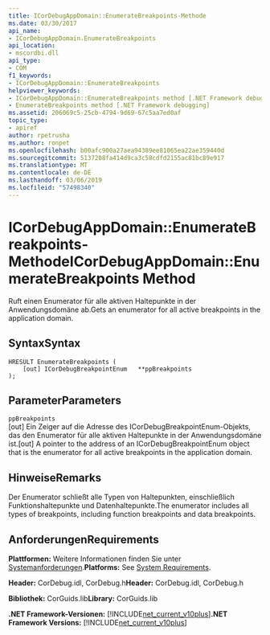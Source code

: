 ```yaml
---
title: ICorDebugAppDomain::EnumerateBreakpoints-Methode
ms.date: 03/30/2017
api_name:
- ICorDebugAppDomain.EnumerateBreakpoints
api_location:
- mscordbi.dll
api_type:
- COM
f1_keywords:
- ICorDebugAppDomain::EnumerateBreakpoints
helpviewer_keywords:
- ICorDebugAppDomain::EnumerateBreakpoints method [.NET Framework debugging]
- EnumerateBreakpoints method [.NET Framework debugging]
ms.assetid: 206069c5-25cb-4794-9d69-67c5aa7ed0af
topic_type:
- apiref
author: rpetrusha
ms.author: ronpet
ms.openlocfilehash: b00afc900a27aea94389ee81065ea22ae359440d
ms.sourcegitcommit: 5137208fa414d9ca3c58cdfd2155ac81bc89e917
ms.translationtype: MT
ms.contentlocale: de-DE
ms.lasthandoff: 03/06/2019
ms.locfileid: "57498340"
---
```

# <a name="icordebugappdomainenumeratebreakpoints-method"></a><span data-ttu-id="67615-102">ICorDebugAppDomain::EnumerateBreakpoints-Methode</span><span class="sxs-lookup"><span data-stu-id="67615-102">ICorDebugAppDomain::EnumerateBreakpoints Method</span></span>
<span data-ttu-id="67615-103">Ruft einen Enumerator für alle aktiven Haltepunkte in der Anwendungsdomäne ab.</span><span class="sxs-lookup"><span data-stu-id="67615-103">Gets an enumerator for all active breakpoints in the application domain.</span></span>  
  
## <a name="syntax"></a><span data-ttu-id="67615-104">Syntax</span><span class="sxs-lookup"><span data-stu-id="67615-104">Syntax</span></span>  
  
```  
HRESULT EnumerateBreakpoints (  
    [out] ICorDebugBreakpointEnum   **ppBreakpoints  
);  
```  
  
## <a name="parameters"></a><span data-ttu-id="67615-105">Parameter</span><span class="sxs-lookup"><span data-stu-id="67615-105">Parameters</span></span>  
 `ppBreakpoints`  
 <span data-ttu-id="67615-106">[out] Ein Zeiger auf die Adresse des ICorDebugBreakpointEnum-Objekts, das den Enumerator für alle aktiven Haltepunkte in der Anwendungsdomäne ist.</span><span class="sxs-lookup"><span data-stu-id="67615-106">[out] A pointer to the address of an ICorDebugBreakpointEnum object that is the enumerator for all active breakpoints in the application domain.</span></span>  
  
## <a name="remarks"></a><span data-ttu-id="67615-107">Hinweise</span><span class="sxs-lookup"><span data-stu-id="67615-107">Remarks</span></span>  
 <span data-ttu-id="67615-108">Der Enumerator schließt alle Typen von Haltepunkten, einschließlich Funktionshaltepunkte und Datenhaltepunkte.</span><span class="sxs-lookup"><span data-stu-id="67615-108">The enumerator includes all types of breakpoints, including function breakpoints and data breakpoints.</span></span>  
  
## <a name="requirements"></a><span data-ttu-id="67615-109">Anforderungen</span><span class="sxs-lookup"><span data-stu-id="67615-109">Requirements</span></span>  
 <span data-ttu-id="67615-110">**Plattformen:** Weitere Informationen finden Sie unter [Systemanforderungen](../../../../docs/framework/get-started/system-requirements.md).</span><span class="sxs-lookup"><span data-stu-id="67615-110">**Platforms:** See [System Requirements](../../../../docs/framework/get-started/system-requirements.md).</span></span>  
  
 <span data-ttu-id="67615-111">**Header:** CorDebug.idl, CorDebug.h</span><span class="sxs-lookup"><span data-stu-id="67615-111">**Header:** CorDebug.idl, CorDebug.h</span></span>  
  
 <span data-ttu-id="67615-112">**Bibliothek:** CorGuids.lib</span><span class="sxs-lookup"><span data-stu-id="67615-112">**Library:** CorGuids.lib</span></span>  
  
 <span data-ttu-id="67615-113">**.NET Framework-Versionen:** [!INCLUDE[net_current_v10plus](../../../../includes/net-current-v10plus-md.md)]</span><span class="sxs-lookup"><span data-stu-id="67615-113">**.NET Framework Versions:** [!INCLUDE[net_current_v10plus](../../../../includes/net-current-v10plus-md.md)]</span></span>
